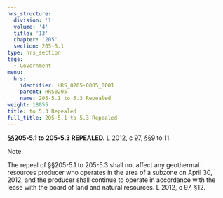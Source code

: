 ```yaml
---
hrs_structure:
  division: '1'
  volume: '4'
  title: '13'
  chapter: '205'
  section: 205-5.1
type: hrs_section
tags:
  - Government
menu:
  hrs:
    identifier: HRS_0205-0005_0001
    parent: HRS0205
    name: 205-5.1 to 5.3 Repealed
weight: 18055
title: to 5.3 Repealed
full_title: 205-5.1 to 5.3 Repealed
---
```

**§§205-5.1 to 205-5.3 REPEALED.** L 2012, c 97, §§9 to 11.

Note

The repeal of §§205-5.1 to 205-5.3 shall not affect any geothermal resources producer who operates in the area of a subzone on April 30, 2012, and the producer shall continue to operate in accordance with the lease with the board of land and natural resources. L 2012, c 97, §12.